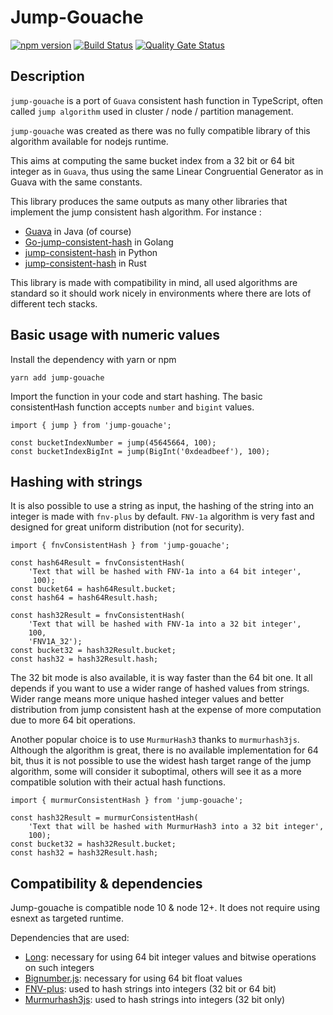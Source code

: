 # Jump-Gouache
[![npm version](https://badge.fury.io/js/jump-gouache.svg)](https://badge.fury.io/js/jump-gouache) [![Build Status](https://github.com/bhoudu/jump-gouache/actions/workflows/build.yml/badge.svg?branch=master)](https://github.com/bhoudu/jump-gouache/actions?query=branch%3Amaster) [![Quality Gate Status](https://sonarcloud.io/api/project_badges/measure?project=bhoudu_jump-gouache&metric=alert_status)](https://sonarcloud.io/dashboard?id=bhoudu_jump-gouache)

## Description

`jump-gouache` is a port of `Guava` consistent hash function in TypeScript, often called `jump algorithm` used in cluster / node / partition management.

`jump-gouache` was created as there was no fully compatible library of this algorithm available for nodejs runtime.

This aims at computing the same bucket index from a 32 bit or 64 bit integer as in `Guava`, thus using the same Linear Congruential Generator as in Guava with the same constants.

This library produces the same outputs as many other libraries that implement the jump consistent hash algorithm. For instance :
- [Guava](https://github.com/google/guava) in Java (of course)
- [Go-jump-consistent-hash](https://github.com/lithammer/go-jump-consistent-hash) in Golang
- [jump-consistent-hash](https://pypi.org/project/jump-consistent-hash/) in Python
- [jump-consistent-hash](https://docs.rs/jump-consistent-hash) in Rust

This library is made with compatibility in mind, all used algorithms are standard so it should work nicely in environments where there are lots of different tech stacks.

## Basic usage with numeric values

Install the dependency with yarn or npm

    yarn add jump-gouache

Import the function in your code and start hashing. The basic consistentHash function accepts `number` and `bigint` values.

    import { jump } from 'jump-gouache';
     
    const bucketIndexNumber = jump(45645664, 100);
    const bucketIndexBigInt = jump(BigInt('0xdeadbeef'), 100);

## Hashing with strings

It is also possible to use a string as input, the hashing of the string into an integer is made with `fnv-plus` by default.
`FNV-1a` algorithm is very fast and designed for great uniform distribution (not for security).

    import { fnvConsistentHash } from 'jump-gouache';
        
    const hash64Result = fnvConsistentHash(
        'Text that will be hashed with FNV-1a into a 64 bit integer', 
         100);
    const bucket64 = hash64Result.bucket;
    const hash64 = hash64Result.hash;
    
    const hash32Result = fnvConsistentHash(
        'Text that will be hashed with FNV-1a into a 32 bit integer', 
        100, 
        'FNV1A_32');
    const bucket32 = hash32Result.bucket;
    const hash32 = hash32Result.hash;

The 32 bit mode is also available, it is way faster than the 64 bit one. It all depends if you want to use a wider range of hashed values from strings.
Wider range means more unique hashed integer values and better distribution from jump consistent hash at the expense of more computation due to more 64 bit operations.

Another popular choice is to use `MurmurHash3` thanks to `murmurhash3js`. Although the algorithm is great, there is no available implementation for 64 bit, thus it is not possible to use the widest hash target range of the jump algorithm, some will consider it suboptimal, others will see it as a more compatible solution with their actual hash functions.

    import { murmurConsistentHash } from 'jump-gouache';
    
    const hash32Result = murmurConsistentHash(
        'Text that will be hashed with MurmurHash3 into a 32 bit integer', 
        100);
    const bucket32 = hash32Result.bucket;
    const hash32 = hash32Result.hash;

## Compatibility & dependencies

Jump-gouache is compatible node 10 & node 12+. It does not require using esnext as targeted runtime.

Dependencies that are used:
- [Long](https://www.npmjs.com/package/long): necessary for using 64 bit integer values and bitwise operations on such integers
- [Bignumber.js](https://www.npmjs.com/package/bignumber.js): necessary for using 64 bit float values
- [FNV-plus](https://www.npmjs.com/package/fnv-plus): used to hash strings into integers (32 bit or 64 bit)
- [Murmurhash3js](https://www.npmjs.com/package/murmurhash3js): used to hash strings into integers (32 bit only)
